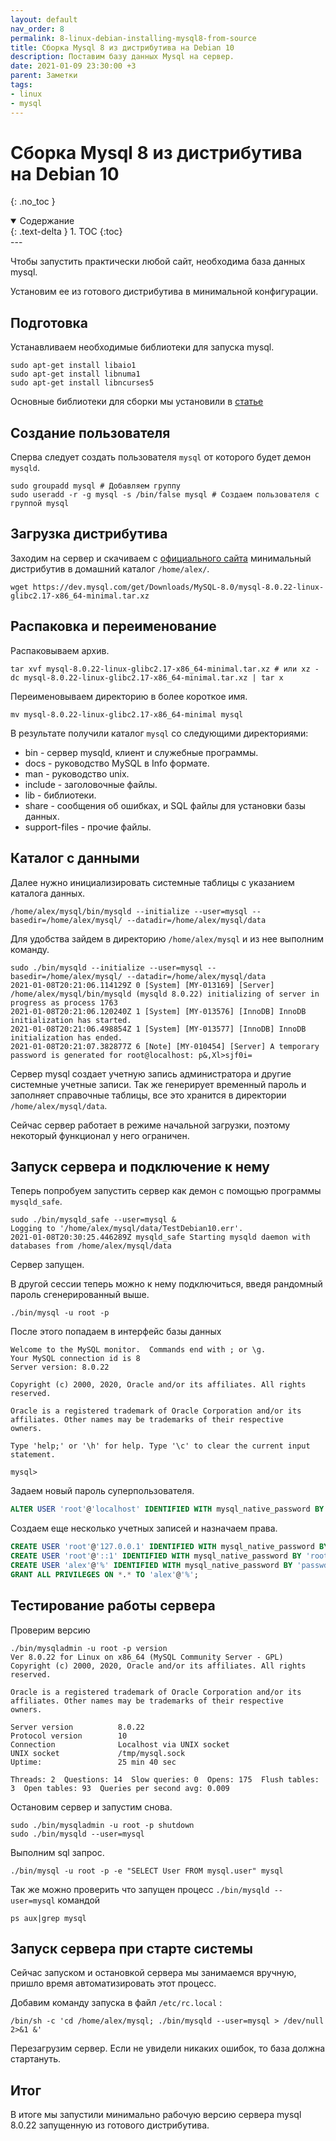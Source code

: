 ```yaml
---
layout: default
nav_order: 8
permalink: 8-linux-debian-installing-mysql8-from-source
title: Сборка Mysql 8 из дистрибутива на Debian 10
description: Поставим базу данных Mysql на сервер.
date: 2021-01-09 23:30:00 +3
parent: Заметки
tags:
- linux
- mysql
---
```


# Сборка Mysql 8 из дистрибутива на Debian 10
{: .no_toc }

<details open markdown="block">
  <summary>
    Содержание
  </summary>
  {: .text-delta }
1. TOC
{:toc}
</details>
---

Чтобы запустить практически любой сайт, необходима база данных mysql.

Установим ее из готового дистрибутива в минимальной конфигурации.

## Подготовка

Устанавливаем необходимые библиотеки для запуска mysql.

```shell
sudo apt-get install libaio1
sudo apt-get install libnuma1
sudo apt-get install libncurses5
```

Основные библиотеки для сборки мы установили в [статье](https://lexusalex.ru/6-linux-debian-installing-apache2-from-source)

## Создание пользователя

Сперва следует создать пользователя `mysql` от которого будет демон `mysqld`.

```shell
sudo groupadd mysql # Добавляем группу
sudo useradd -r -g mysql -s /bin/false mysql # Создаем пользователя с группой mysql
```

## Загрузка дистрибутива

Заходим на сервер и скачиваем с [официального сайта](https://dev.mysql.com/downloads/mysql/) минимальный дистрибутив в домашний каталог `/home/alex/`.

```shell
wget https://dev.mysql.com/get/Downloads/MySQL-8.0/mysql-8.0.22-linux-glibc2.17-x86_64-minimal.tar.xz
```

## Распаковка и переименование

Распаковываем архив.

```shell
tar xvf mysql-8.0.22-linux-glibc2.17-x86_64-minimal.tar.xz # или xz -dc mysql-8.0.22-linux-glibc2.17-x86_64-minimal.tar.xz | tar x
```

Переименовываем директорию в более короткое имя.

```shell
mv mysql-8.0.22-linux-glibc2.17-x86_64-minimal mysql
```

В результате получили каталог `mysql` со следующими директориями:

- bin - сервер mysqld, клиент и служебные программы.
- docs -	руководство MySQL в Info формате.
- man -	руководство unix.
- include -	заголовочные файлы.
- lib -	библиотеки.
- share - сообщения об ошибках, и SQL файлы для установки базы данных.
- support-files - прочие файлы.

## Каталог с данными

Далее нужно инициализировать системные таблицы с указанием каталога данных.

```shell
/home/alex/mysql/bin/mysqld --initialize --user=mysql --basedir=/home/alex/mysql/ --datadir=/home/alex/mysql/data
```

Для удобства зайдем в директорию `/home/alex/mysql` и из нее выполним команду.

```shell
sudo ./bin/mysqld --initialize --user=mysql --basedir=/home/alex/mysql/ --datadir=/home/alex/mysql/data
2021-01-08T20:21:06.114129Z 0 [System] [MY-013169] [Server] /home/alex/mysql/bin/mysqld (mysqld 8.0.22) initializing of server in progress as process 1763
2021-01-08T20:21:06.120240Z 1 [System] [MY-013576] [InnoDB] InnoDB initialization has started.
2021-01-08T20:21:06.498854Z 1 [System] [MY-013577] [InnoDB] InnoDB initialization has ended.
2021-01-08T20:21:07.382877Z 6 [Note] [MY-010454] [Server] A temporary password is generated for root@localhost: p&,Xl>sjf0i=

```

Сервер mysql создает учетную запись администратора и другие системные учетные записи.
Так же генерирует временный пароль и заполняет справочные таблицы, все это хранится в директории `/home/alex/mysql/data`.

Сейчас сервер работает в режиме начальной загрузки, поэтому некоторый функционал у него ограничен.

## Запуск сервера и подключение к нему

Теперь попробуем запустить сервер как демон с помощью программы `mysqld_safe`.

```shell
sudo ./bin/mysqld_safe --user=mysql &
Logging to '/home/alex/mysql/data/TestDebian10.err'.
2021-01-08T20:30:25.446289Z mysqld_safe Starting mysqld daemon with databases from /home/alex/mysql/data
```

Сервер запущен.

В другой сессии теперь можно к нему подключиться, введя рандомный пароль сгенерированный выше.

```shell
./bin/mysql -u root -p
```
После этого попадаем в интерфейс базы данных

```shell
Welcome to the MySQL monitor.  Commands end with ; or \g.
Your MySQL connection id is 8
Server version: 8.0.22

Copyright (c) 2000, 2020, Oracle and/or its affiliates. All rights reserved.

Oracle is a registered trademark of Oracle Corporation and/or its
affiliates. Other names may be trademarks of their respective
owners.

Type 'help;' or '\h' for help. Type '\c' to clear the current input statement.

mysql>
```

Задаем новый пароль суперпользователя.

```sql
ALTER USER 'root'@'localhost' IDENTIFIED WITH mysql_native_password BY 'root-password';
```

Создаем еще несколько учетных записей и назначаем права.

```sql
CREATE USER 'root'@'127.0.0.1' IDENTIFIED WITH mysql_native_password BY 'root-password';
CREATE USER 'root'@'::1' IDENTIFIED WITH mysql_native_password BY 'root-password';
CREATE USER 'alex'@'%' IDENTIFIED WITH mysql_native_password BY 'passwd';
GRANT ALL PRIVILEGES ON *.* TO 'alex'@'%';
```

## Тестирование работы сервера

Проверим версию

```shell
./bin/mysqladmin -u root -p version
Ver 8.0.22 for Linux on x86_64 (MySQL Community Server - GPL)
Copyright (c) 2000, 2020, Oracle and/or its affiliates. All rights reserved.

Oracle is a registered trademark of Oracle Corporation and/or its
affiliates. Other names may be trademarks of their respective
owners.

Server version          8.0.22
Protocol version        10
Connection              Localhost via UNIX socket
UNIX socket             /tmp/mysql.sock
Uptime:                 25 min 40 sec

Threads: 2  Questions: 14  Slow queries: 0  Opens: 175  Flush tables: 3  Open tables: 93  Queries per second avg: 0.009
```

Остановим сервер и запустим снова.

```shell
sudo ./bin/mysqladmin -u root -p shutdown
sudo ./bin/mysqld --user=mysql
```

Выполним sql запрос.

```shell
./bin/mysql -u root -p -e "SELECT User FROM mysql.user" mysql
```

Так же можно проверить что запущен процесс `./bin/mysqld --user=mysql` командой

```shell
ps aux|grep mysql
```

## Запуск сервера при старте системы

Сейчас запуском и остановкой сервера мы занимаемся вручную, пришло время автоматизировать этот процесс.

Добавим команду запуска в файл `/etc/rc.local` :

```shell
/bin/sh -c 'cd /home/alex/mysql; ./bin/mysqld --user=mysql > /dev/null 2>&1 &'
```

Перезагрузим сервер. Если не увидели никаких ошибок, то база должна стартануть.

## Итог

В итоге мы запустили минимально рабочую версию сервера mysql 8.0.22 запущенную из готового дистрибутива.